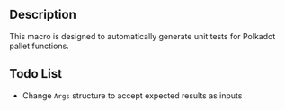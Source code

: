 ## Description
This macro is designed to automatically generate unit tests for Polkadot pallet functions.

## Todo List
- Change `Args` structure to accept expected results as inputs